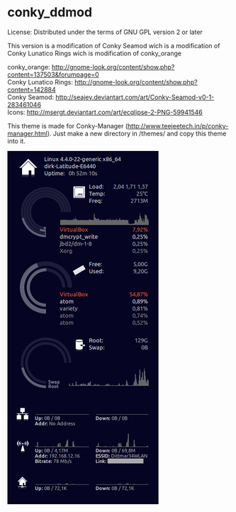 # conky_ddmod

License: Distributed under the terms of GNU GPL version 2 or later  

This version is a modification of Conky Seamod wich is a modification of Conky Lunatico Rings wich is modification of conky_orange

conky_orange:         http://gnome-look.org/content/show.php?content=137503&forumpage=0  
Conky Lunatico Rings: http://gnome-look.org/content/show.php?content=142884  
Conky Seamod:         http://seajey.deviantart.com/art/Conky-Seamod-v0-1-283461046  
Icons:                http://msergt.deviantart.com/art/ecqlipse-2-PNG-59941546  

This theme is made for Conky-Manager (http://www.teejeetech.in/p/conky-manager.html). Just make a new directory in /themes/ and copy this theme into it.

![ScreenShot](preview.png)
